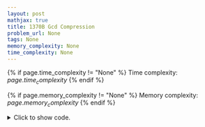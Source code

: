 ```yaml
---
layout: post
mathjax: true
title: 1370B Gcd Compression
problem_url: None
tags: None
memory_complexity: None
time_complexity: None
---
```




{% if page.time_complexity != "None" %}
Time complexity: ${{ page.time_complexity }}$
{% endif %}

{% if page.memory_complexity != "None" %}
Memory complexity: ${{ page.memory_complexity }}$
{% endif %}

<details>
<summary>
<p style="display:inline">Click to show code.</p>
</summary>
```cpp
{% raw %}
using namespace std;
using vi = vector<int>;
const int NMAX = 1e3 + 11;
int n, a[2 * NMAX];
void solve(void)
{
    vi rem[2];
    for (int i = 0; i < 2 * n; ++i)
        rem[a[i] % 2].push_back(i);
    if ((int)rem[0].size() % 2 == 1)
    {
        rem[0].pop_back();
        rem[1].pop_back();
    }
    else
    {
        int j = 0;
        if ((int)rem[j].size() < (int)rem[1 - j].size())
            j = 1 - j;
        rem[j].pop_back();
        rem[j].pop_back();
    }
    for (int r = 0; r < 2; ++r)
    {
        for (int i = 0; i < (int)rem[r].size(); ++i)
        {
            cout << rem[r][i] + 1 << " ";
            if (i % 2 == 1)
                cout << endl;
        }
    }
}
int main(void)
{
    int t;
    cin >> t;
    while (t--)
    {
        cin >> n;
        for (int i = 0; i < 2 * n; ++i)
            cin >> a[i];
        solve();
    }
    return 0;
}

{% endraw %}
```
</details>


